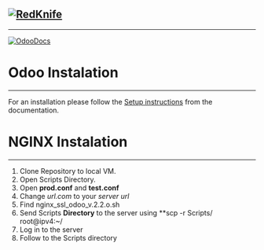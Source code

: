 ## [![RedKnife](https://redknife-studio.pl/web/image/website/1/logo/RedKnife%20Studio?unique=323bc66)](https://odoo.redknife-studio.pl/)
----
[![OdooDocs](http://img.shields.io/badge/master-docs-875A7B.svg?style=flat&colorA=8F8F8F)](https://www.odoo.com/documentation/master/)

# Odoo Instalation
----

For an installation please follow the <a href="https://docs.google.com/document/d/10VVQVLrepNTJucuF8qVKm10-Sm9ChrJddxK4090fzfU/edit?usp=sharing">Setup instructions</a>
from the documentation.

# NGINX Instalation
----

1. Clone Repository to local VM. 
2. Open Scripts Directory.
3. Open **prod.conf** and **test.conf**
4. Change *url.com* to your *server url*
5. Find nginx_ssl_odoo_v.2.2.o.sh
6. Send Scripts **Directory** to the server using **scp -r Scripts/ root@ipv4:~/
7. Log in to the server
8. Follow to the Scripts directory 

